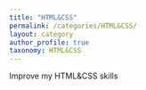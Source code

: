 ```yaml
---
title: "HTML&CSS"
permalink: /categories/HTML&CSS/
layout: category
author_profile: true
taxonomy: HTML&CSS
---
```


Improve my HTML&CSS skills